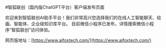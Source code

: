 #智狐联创（国内版ChatGPT平台）客户端发布页面

欢迎来到智狐联创AI助手平台！我们非常高兴您选择我们的在线人工智能聊天、绘画、智能体、企业级知识库平台。
目前微信小程序已发布，详情搜索微信小程序“智狐联创”访问体验。


网页版地址：[https://www.aifoxtech.com/](https://www.aifoxtech.com/)





